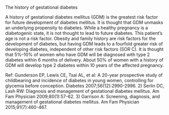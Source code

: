 The history of gestational diabetes

A history of gestational diabetes mellitus (GDM) is the greatest risk factor for future development of diabetes mellitus. It is thought that GDM unmasks an underlying propensity to diabetes. While a healthy pregnancy is a diabetogenic state, it is not thought to lead to future diabetes. This patient’s age is not a risk factor. Obesity and family history are risk factors for the development of diabetes, but having GDM leads to a fourfold greater risk of developing diabetes, independent of other risk factors (SOR C). It is thought that 5%–10% of women who have GDM will be diagnosed with type 2 diabetes within 6 months of delivery. About 50% of women with a history of GDM will develop type 2 diabetes within 10 years of the affected pregnancy.

Ref: Gunderson EP, Lewis CE, Tsai AL, et al: A 20-year prospective study of childbearing and incidence of diabetes in young women, controlling for glycemia before conception. Diabetes 2007;56(12):2990-2996.  2) Serlin DC, Lash RW: Diagnosis and management of gestational diabetes mellitus. Am Fam Physician 2009;80(1):57-62. 3) Garrison A: Screening, diagnosis, and management of gestational diabetes mellitus. Am Fam Physician 2015;91(7):460-467.